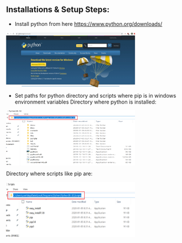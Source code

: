 ## Installations & Setup Steps:
* Install python from here https://www.python.org/downloads/

<img align="center" width="350" height="150" src="Images/1.png">

* Set paths for python directory and scripts where pip is in windows environment variables
Directory where python is installed:

<img align="center" width="350" height="150" src="Images/2.png"> 

Directory where scripts like pip are:

<img align="center" width="350" height="150" src="Images/3.png"> 